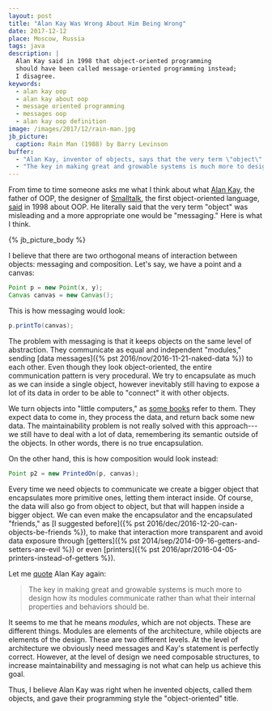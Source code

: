 ```yaml
---
layout: post
title: "Alan Kay Was Wrong About Him Being Wrong"
date: 2017-12-12
place: Moscow, Russia
tags: java
description: |
  Alan Kay said in 1998 that object-oriented programming
  should have been called message-oriented programming instead;
  I disagree.
keywords:
  - alan kay oop
  - alan kay about oop
  - message oriented programming
  - messages oop
  - alan kay oop definition
image: /images/2017/12/rain-man.jpg
jb_picture:
  caption: Rain Man (1988) by Barry Levinson
buffer:
  - "Alan Kay, inventor of objects, says that the very term \"object\" is misleading and a more appropriate one would be \"messaging\""
  - "The key in making great and growable systems is much more to design how its modules communicate rather than what their internal properties and behaviors should be."
---
```


From time to time someone asks me what I think about what
[Alan Kay](https://en.wikipedia.org/wiki/Alan_Kay), the father of OOP,
the designer of [Smalltalk](https://en.wikipedia.org/wiki/Smalltalk),
the first object-oriented language,
[said](http://lists.squeakfoundation.org/pipermail/squeak-dev/1998-October/017019.html)
in 1998 about OOP. He literally said that the very
term "object" was misleading and a more appropriate one would be "messaging."
Here is what I think.

<!--more-->

{% jb_picture_body %}

I believe that there are two orthogonal means of interaction between objects:
messaging and composition. Let's say, we have a point and a canvas:

```java
Point p = new Point(x, y);
Canvas canvas = new Canvas();
```

This is how messaging would look:

```java
p.printTo(canvas);
```

The problem with messaging is that it keeps objects on the same
level of abstraction. They communicate
as equal and independent "modules," sending
[data messages]({% pst 2016/nov/2016-11-21-naked-data %}) to each other.
Even though they look object-oriented, the entire communication pattern
is very procedural. We try to encapsulate as much as we can inside a single
object, however inevitably still having to expose a lot of its data in order to
be able to "connect" it with other objects.

We turn objects into "little computers," as [some books](https://amzn.to/2npiZZQ) refer to them. They
expect data to come in, they process the data, and return back some new data.
The maintainability problem is not really solved with this approach---we
still have to deal with a lot of data, remembering its semantic outside of
the objects. In other words, there is no true encapsulation.

On the other hand, this is how composition would look instead:

```java
Point p2 = new PrintedOn(p, canvas);
```

Every time we need objects to communicate we create a bigger object that
encapsulates more primitive ones, letting them interact inside. Of course,
the data will also go from object to object, but that will happen
inside a bigger object. We can even make the encapsulator
and the encapsulated "friends," as [I suggested before]({% pst 2016/dec/2016-12-20-can-objects-be-friends %}),
to make that interaction more transparent and avoid data exposure through
[getters]({% pst 2014/sep/2014-09-16-getters-and-setters-are-evil %}) or
even
[printers]({% pst 2016/apr/2016-04-05-printers-instead-of-getters %}).

Let me
[quote](http://lists.squeakfoundation.org/pipermail/squeak-dev/1998-October/017019.html)
Alan Kay again:

> The key in making great and growable systems is much more to design how
  its modules communicate rather than what their internal properties
  and behaviors should be.

It seems to me that he means _modules_, which are not objects. These are
different things. Modules are elements of the architecture, while objects
are elements of the design. These are two different levels. At the level of
architecture we obviously need messages and Kay's statement is perfectly correct.
However, at the level of design we need composable structures,
to increase maintainability and messaging is not what can help us achieve
this goal.

Thus, I believe Alan Kay was right when he invented objects, called them
objects, and gave their programming style the "object-oriented" title.
